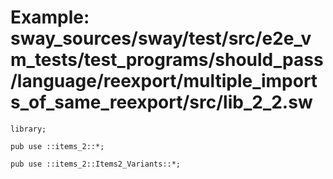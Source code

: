 # Example: sway_sources/sway/test/src/e2e_vm_tests/test_programs/should_pass/language/reexport/multiple_imports_of_same_reexport/src/lib_2_2.sw

```sway
library;

pub use ::items_2::*;

pub use ::items_2::Items2_Variants::*;

```
